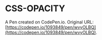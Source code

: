# CSS-OPACITY

A Pen created on CodePen.io. Original URL: [https://codepen.io/1093849/pen/wvyOLBQ](https://codepen.io/1093849/pen/wvyOLBQ).

